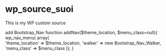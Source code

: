 # wp_source_suoi
This is my WP custom source

add Bootstrap_Nav
function addNav($theme_location, $menu_class=null){
	wp_nav_menu(
		array(                                             				
		        'theme_location' => $theme_location,
            'walker' => new Bootstrap_Nav_Walker,
            'menu_class' => $menu_class
   ));
}
